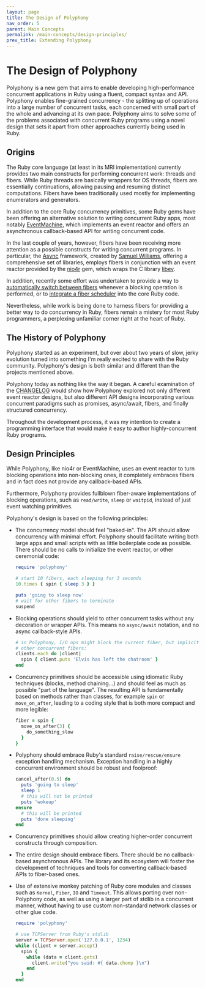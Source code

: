 ```yaml
---
layout: page
title: The Design of Polyphony
nav_order: 5
parent: Main Concepts
permalink: /main-concepts/design-principles/
prev_title: Extending Polyphony
---
```

# The Design of Polyphony

Polyphony is a new gem that aims to enable developing high-performance
concurrent applications in Ruby using a fluent, compact syntax and API.
Polyphony enables fine-grained concurrency - the splitting up of operations into
a large number of concurrent tasks, each concerned with small part of the whole
and advancing at its own pace. Polyphony aims to solve some of the problems
associated with concurrent Ruby programs using a novel design that sets it apart
from other approaches currently being used in Ruby.

## Origins

The Ruby core language (at least in its MRI implementation) currently provides
two main constructs for performing concurrent work: threads and fibers. While
Ruby threads are basically wrappers for OS threads, fibers are essentially
continuations, allowing pausing and resuming distinct computations. Fibers have
been traditionally used mostly for implementing enumerators and generators.

In addition to the core Ruby concurrency primitives, some Ruby gems have been
offering an alternative solution to writing concurrent Ruby apps, most notably
[EventMachine](https://github.com/eventmachine/eventmachine/), which implements
an event reactor and offers an asynchronous callback-based API for writing
concurrent code.

In the last couple of years, however, fibers have been receiving more attention
as a possible constructs for writing concurrent programs. In particular, the
[Async](https://github.com/socketry/async) framework, created by [Samuel
Williams](https://github.com/ioquatix), offering a comprehensive set of
libraries, employs fibers in conjunction with an event reactor provided by the
[nio4r](https://github.com/socketry/nio4r) gem, which wraps the C
library [libev](http://software.schmorp.de/pkg/libev.html).

In addition, recently some effort was undertaken to provide a way to
[automatically switch between fibers](https://bugs.ruby-lang.org/issues/13618)
whenever a blocking operation is performed, or to [integrate a fiber
scheduler](https://bugs.ruby-lang.org/issues/16786) into the core Ruby code.

Nevertheless, while work is being done to harness fibers for providing a better
way to do concurrency in Ruby, fibers remain a mistery for most Ruby
programmers, a perplexing unfamiliar corner right at the heart of Ruby.

## The History of Polyphony

Polyphony started as an experiment, but over about two years of slow, jerky
evolution turned into something I'm really excited to share with the Ruby
community. Polyphony's design is both similar and different than the projects
mentioned above.

Polyphony today as nothing like the way it began. A careful examination of the
[CHANGELOG](https://github.com/digital-fabric/polyphony/blob/master/CHANGELOG.md)
would show how Polyphony explored not only different event reactor designs, but
also different API designs incorporating various concurrent paradigms such as
promises, async/await, fibers, and finally structured concurrency.

Throughout the development process, it was my intention to create a programming
interface that would make it easy to author highly-concurrent Ruby programs.

## Design Principles

While Polyphony, like nio4r or EventMachine, uses an event reactor to turn
blocking operations into non-blocking ones, it completely embraces fibers and in
fact does not provide any callback-based APIs.

Furthermore, Polyphony provides fullblown fiber-aware implementations of
blocking operations, such as `read/write`, `sleep` or `waitpid`, instead of just
event watching primitives.

Polyphony's design is based on the following principles:

- The concurrency model should feel "baked-in". The API should allow
  concurrency with minimal effort. Polyphony should facilitate writing both
  large apps and small scripts with as little boilerplate code as possible.
  There should be no calls to initialize the event reactor, or other ceremonial
  code:

  ```ruby
  require 'polyphony'

  # start 10 fibers, each sleeping for 3 seconds
  10.times { spin { sleep 3 } }

  puts 'going to sleep now'
  # wait for other fibers to terminate
  suspend
  ```

- Blocking operations should yield to other concurrent tasks without any
  decoration or wrapper APIs. This means no `async/await` notation, and no
  async callback-style APIs.

  ```ruby
  # in Polyphony, I/O ops might block the current fiber, but implicitly yield to
  # other concurrent fibers:
  clients.each do |client|
    spin { client.puts 'Elvis has left the chatroom' }
  end
  ```

- Concurrency primitives should be accessible using idiomatic Ruby techniques
  (blocks, method chaining...) and should feel as much as possible "part of the
  language". The resulting API is fundamentally based on methods rather than classes,
  for example `spin` or `move_on_after`, leading to a coding style that is both
  more compact and more legible:

  ```ruby
  fiber = spin {
    move_on_after(3) {
      do_something_slow
    }
  }
  ```

- Polyphony should embrace Ruby's standard `raise/rescue/ensure` exception
  handling mechanism. Exception handling in a highly concurrent environment
  should be robust and foolproof:

  ```ruby
  cancel_after(0.5) do
    puts 'going to sleep'
    sleep 1
    # this will not be printed
    puts 'wokeup'
  ensure
    # this will be printed
    puts 'done sleeping'
  end
  ```

- Concurrency primitives should allow creating higher-order concurrent
  constructs through composition.

- The entire design should embrace fibers. There should be no callback-based
  asynchronous APIs. The library and its ecosystem will foster the development
  of techniques and tools for converting callback-based APIs to fiber-based ones.

- Use of extensive monkey patching of Ruby core modules and classes such as
  `Kernel`, `Fiber`, `IO` and `Timeout`. This allows porting over non-Polyphony
  code, as well as using a larger part of stdlib in a concurrent manner, without
  having to use custom non-standard network classes or other glue code.

  ```ruby
  require 'polyphony'

  # use TCPServer from Ruby's stdlib
  server = TCPServer.open('127.0.0.1', 1234)
  while (client = server.accept)
    spin {
      while (data = client.gets)
        client.write("you said: #{ data.chomp }\n")
      end
    }
  end
  ```
